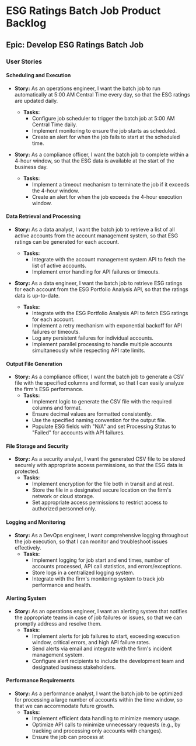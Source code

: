 # ESG Ratings Batch Job Product Backlog

## Epic: Develop ESG Ratings Batch Job

### User Stories

#### Scheduling and Execution

- **Story:** As an operations engineer, I want the batch job to run automatically at 5:00 AM Central Time every day, so that the ESG ratings are updated daily.
  - **Tasks:**
    - Configure job scheduler to trigger the batch job at 5:00 AM Central Time daily.
    - Implement monitoring to ensure the job starts as scheduled.
    - Create an alert for when the job fails to start at the scheduled time.

- **Story:** As a compliance officer, I want the batch job to complete within a 4-hour window, so that the ESG data is available at the start of the business day.
  - **Tasks:**
    - Implement a timeout mechanism to terminate the job if it exceeds the 4-hour window.
    - Create an alert for when the job exceeds the 4-hour execution window.

#### Data Retrieval and Processing

- **Story:** As a data analyst, I want the batch job to retrieve a list of all active accounts from the account management system, so that ESG ratings can be generated for each account.
  - **Tasks:**
    - Integrate with the account management system API to fetch the list of active accounts.
    - Implement error handling for API failures or timeouts.

- **Story:** As a data engineer, I want the batch job to retrieve ESG ratings for each account from the ESG Portfolio Analysis API, so that the ratings data is up-to-date.
  - **Tasks:**
    - Integrate with the ESG Portfolio Analysis API to fetch ESG ratings for each account.
    - Implement a retry mechanism with exponential backoff for API failures or timeouts.
    - Log any persistent failures for individual accounts.
    - Implement parallel processing to handle multiple accounts simultaneously while respecting API rate limits.

#### Output File Generation

- **Story:** As a compliance officer, I want the batch job to generate a CSV file with the specified columns and format, so that I can easily analyze the firm's ESG performance.
  - **Tasks:**
    - Implement logic to generate the CSV file with the required columns and format.
    - Ensure decimal values are formatted consistently.
    - Use the specified naming convention for the output file.
    - Populate ESG fields with "N/A" and set Processing Status to "Failed" for accounts with API failures.

#### File Storage and Security

- **Story:** As a security analyst, I want the generated CSV file to be stored securely with appropriate access permissions, so that the ESG data is protected.
  - **Tasks:**
    - Implement encryption for the file both in transit and at rest.
    - Store the file in a designated secure location on the firm's network or cloud storage.
    - Set appropriate access permissions to restrict access to authorized personnel only.

#### Logging and Monitoring

- **Story:** As a DevOps engineer, I want comprehensive logging throughout the job execution, so that I can monitor and troubleshoot issues effectively.
  - **Tasks:**
    - Implement logging for job start and end times, number of accounts processed, API call statistics, and errors/exceptions.
    - Store logs in a centralized logging system.
    - Integrate with the firm's monitoring system to track job performance and health.

#### Alerting System

- **Story:** As an operations engineer, I want an alerting system that notifies the appropriate teams in case of job failures or issues, so that we can promptly address and resolve them.
  - **Tasks:**
    - Implement alerts for job failures to start, exceeding execution window, critical errors, and high API failure rates.
    - Send alerts via email and integrate with the firm's incident management system.
    - Configure alert recipients to include the development team and designated business stakeholders.

#### Performance Requirements

- **Story:** As a performance analyst, I want the batch job to be optimized for processing a large number of accounts within the time window, so that we can accommodate future growth.
  - **Tasks:**
    - Implement efficient data handling to minimize memory usage.
    - Optimize API calls to minimize unnecessary requests (e.g., by tracking and processing only accounts with changes).
    - Ensure the job can process at